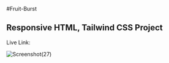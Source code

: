 #Fruit-Burst
## Responsive HTML, Tailwind CSS Project

Live Link: 

![Screenshot(27)](https://github.com/Francis4402/Fruit-Burst-web/assets/91011882/0b9886b9-0f98-4491-9e95-718ec204da76)
